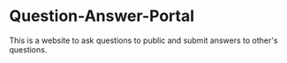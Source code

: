 # Question-Answer-Portal
This is a website to ask questions to public and submit answers to other's questions.
